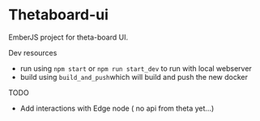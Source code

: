 # Thetaboard-ui

EmberJS project for theta-board UI.

Dev resources
- run using `npm start` or `npm run start_dev` to run with local webserver
- build using `build_and_push`which will build and push the new docker

TODO

- Add interactions with Edge node ( no api from theta yet...)

